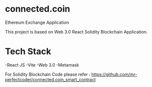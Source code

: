 # connected.coin
Ethereum Exchange Application

This project is based on Web 3.0 React Solidity Blockchain Application.

# Tech Stack
 -React JS
 -Vite
 -Web 3.0
 -Metamask 
 
 
 For Solidity Blockchain Code please refer : https://github.com/mr-perfectcoder/connected.coin_smart_contract


